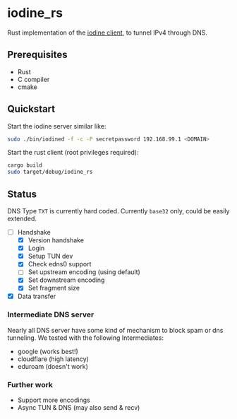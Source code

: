 # iodine_rs
Rust implementation of the [iodine client](https://github.com/yarrick/iodine), to tunnel IPv4 through DNS.

## Prerequisites
- Rust
- C compiler
- cmake

## Quickstart
Start the iodine server similar like:
```bash
sudo ./bin/iodined -f -c -P secretpassword 192.168.99.1 <DOMAIN>
```

Start the rust client (root privileges required):
```bash
cargo build
sudo target/debug/iodine_rs
```

## Status
DNS Type `TXT` is currently hard coded. Currently `base32` only, could be easily extended.
- [ ] Handshake
    - [x] Version handshake
    - [x] Login
    - [x] Setup TUN dev
    - [x] Check edns0 support
    - [ ] Set upstream encoding (using default)
    - [x] Set downstream encoding
    - [x] Set fragment size
- [x] Data transfer

### Intermediate DNS server
Nearly all DNS server have some kind of mechanism to block spam or dns tunneling.
We tested with the following Intermediates:
- google (works best!)
- cloudflare (high latency)
- eduroam (doesn't work)

### Further work
- Support more encodings
- Async TUN & DNS (may also send & recv)

